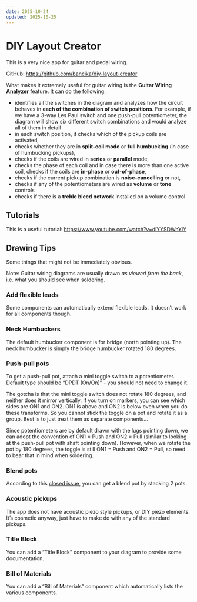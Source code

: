 ```yaml
---
date: 2025-10-24
updated: 2025-10-25
---
```


# DIY Layout Creator

This is a very nice app for guitar and pedal wiring.

GitHub: https://github.com/bancika/diy-layout-creator

What makes it extremely useful for guitar wiring is the **Guitar Wiring Analyzer** feature. It can do the following:

* identifies all the switches in the diagram and analyzes how the circuit behaves in **each of the combination of switch positions**. For example, if we have a 3-way Les Paul switch and one push-pull potentiometer, the diagram will show six different switch combinations and would analyze all of them in detail
* in each switch position, it checks which of the pickup coils are activated,
* checks whether they are in **split-coil mode** or **full humbucking** (in case of humbucking pickups),
* checks if the coils are wired in **series** or **parallel** mode,
* checks the phase of each coil and in case there is more than one active coil, checks if the coils are **in-phase** or **out-of-phase**,
* checks if the current pickup combination is **noise-cancelling** or not,
* checks if any of the potentiometers are wired as **volume** or **tone** controls
* checks if there is a **treble bleed network** installed on a volume control

## Tutorials

This is a useful tutorial: https://www.youtube.com/watch?v=dlYYSDWnYIY

## Drawing Tips

Some things that might not be immediately obvious.

Note: Guitar wiring diagrams are usually drawn _as viewed from the back_, i.e. what you should see when soldering.

### Add flexible leads

Some components can automatically extend flexible leads. It doesn’t work for all components though.

### Neck Humbuckers

The default humbucker component is for bridge (north pointing up). The neck humbucker is simply the bridge humbucker rotated 180 degrees.

### Push-pull pots

To get a push-pull pot, attach a mini toggle switch to a potentiometer. Default type should be “DPDT (On/On)” - you should not need to change it.

The gotcha is that the mini toggle switch does not rotate 180 degrees, and neither does it mirror vertically. If you turn on markers, you can see which sides are ON1 and ON2. ON1 is above and ON2 is below even when you do these transforms. So you cannot stick the toggle on a pot and rotate it as a group. Best is to just treat them as separate components...

Since potentiometers are by default drawn with the lugs pointing down, we can adopt the convention of ON1 = Push and ON2 = Pull (similar to looking at the push-pull pot with shaft pointing down). However, when we rotate the pot by 180 degrees, the toggle is still ON1 = Push and ON2 = Pull, so need to bear that in mind when soldering.

### Blend pots

According to this [closed issue](https://github.com/bancika/diy-layout-creator/issues/797), you can get a blend pot by stacking 2 pots.

### Acoustic pickups

The app does not have acoustic piezo style pickups, or DIY piezo elements. It’s cosmetic anyway, just have to make do with any of the standard pickups.

### Title Block

You can add a “Title Block” component to your diagram to provide some documentation.

### Bill of Materials

You can add a “Bill of Materials” component which automatically lists the various components.
